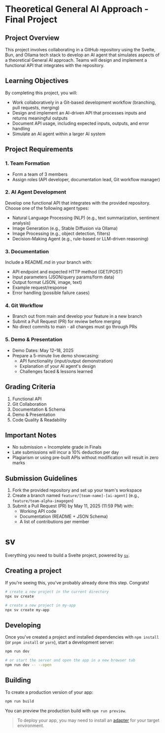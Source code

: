# Theoretical General AI Approach - Final Project

## Project Overview
This project involves collaborating in a GitHub repository using the Svelte, Bun, and Ollama tech stack to develop an AI agent that simulates aspects of a theoretical General AI approach. Teams will design and implement a functional API that integrates with the repository.

## Learning Objectives
By completing this project, you will:
- Work collaboratively in a Git-based development workflow (branching, pull requests, merging)
- Design and implement an AI-driven API that processes inputs and returns meaningful outputs
- Document API usage, including expected inputs, outputs, and error handling
- Simulate an AI agent within a larger AI system

## Project Requirements

### 1. Team Formation
- Form a team of 3 members
- Assign roles (API developer, documentation lead, Git workflow manager)

### 2. AI Agent Development
Develop one functional API that integrates with the provided repository. Choose one of the following agent types:
- Natural Language Processing (NLP) (e.g., text summarization, sentiment analysis)
- Image Generation (e.g., Stable Diffusion via Ollama)
- Image Processing (e.g., object detection, filters)
- Decision-Making Agent (e.g., rule-based or LLM-driven reasoning)

### 3. Documentation
Include a README.md in your branch with:
- API endpoint and expected HTTP method (GET/POST)
- Input parameters (JSON/query params/form data)
- Output format (JSON, image, text)
- Example request/response
- Error handling (possible failure cases)

### 4. Git Workflow
- Branch out from main and develop your feature in a new branch
- Submit a Pull Request (PR) for review before merging
- No direct commits to main - all changes must go through PRs

### 5. Demo & Presentation
- Demo Dates: May 12–18, 2025
- Prepare a 5-minute live demo showcasing:
  - API functionality (input/output demonstration)
  - Explanation of your AI agent's design
  - Challenges faced & lessons learned

## Grading Criteria
1. Functional API
2. Git Collaboration
3. Documentation & Schema
4. Demo & Presentation
5. Code Quality & Readability

## Important Notes
- No submission = Incomplete grade in Finals
- Late submissions will incur a 10% deduction per day
- Plagiarism or using pre-built APIs without modification will result in zero marks

## Submission Guidelines
1. Fork the provided repository and set up your team's workspace
2. Create a branch named `feature/[team-name]-[ai-agent]` (e.g., `feature/team-alpha-imagegen`)
3. Submit a Pull Request (PR) by May 11, 2025 (11:59 PM) with:
   - Working API code
   - Documentation (README + JSON Schema)
   - A list of contributions per member

# sv

Everything you need to build a Svelte project, powered by [`sv`](https://github.com/sveltejs/cli).

## Creating a project

If you're seeing this, you've probably already done this step. Congrats!

```bash
# create a new project in the current directory
npx sv create

# create a new project in my-app
npx sv create my-app
```

## Developing

Once you've created a project and installed dependencies with `npm install` (or `pnpm install` or `yarn`), start a development server:

```bash
npm run dev

# or start the server and open the app in a new browser tab
npm run dev -- --open
```

## Building

To create a production version of your app:

```bash
npm run build
```

You can preview the production build with `npm run preview`.

> To deploy your app, you may need to install an [adapter](https://svelte.dev/docs/kit/adapters) for your target environment.
